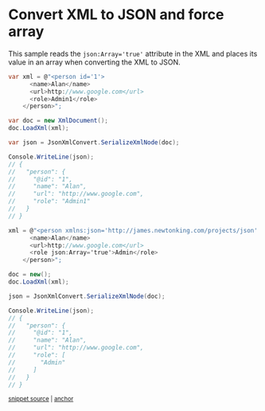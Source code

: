 # Convert XML to JSON and force array

This sample reads the `json:Array='true'` attribute in the XML and places its value in an array when converting the XML to JSON.

<!-- snippet: ConvertXmlToJsonForceArray -->
<a id='snippet-convertxmltojsonforcearray'></a>
```cs
var xml = @"<person id='1'>
      <name>Alan</name>
      <url>http://www.google.com</url>
      <role>Admin1</role>
    </person>";

var doc = new XmlDocument();
doc.LoadXml(xml);

var json = JsonXmlConvert.SerializeXmlNode(doc);

Console.WriteLine(json);
// {
//   "person": {
//     "@id": "1",
//     "name": "Alan",
//     "url": "http://www.google.com",
//     "role": "Admin1"
//   }
// }

xml = @"<person xmlns:json='http://james.newtonking.com/projects/json' id='1'>
      <name>Alan</name>
      <url>http://www.google.com</url>
      <role json:Array='true'>Admin</role>
    </person>";

doc = new();
doc.LoadXml(xml);

json = JsonXmlConvert.SerializeXmlNode(doc);

Console.WriteLine(json);
// {
//   "person": {
//     "@id": "1",
//     "name": "Alan",
//     "url": "http://www.google.com",
//     "role": [
//       "Admin"
//     ]
//   }
// }
```
<sup><a href='/src/ArgonTests/Documentation/Samples/Xml/ConvertXmlToJsonForceArray.cs#L12-L58' title='Snippet source file'>snippet source</a> | <a href='#snippet-convertxmltojsonforcearray' title='Start of snippet'>anchor</a></sup>
<!-- endSnippet -->
